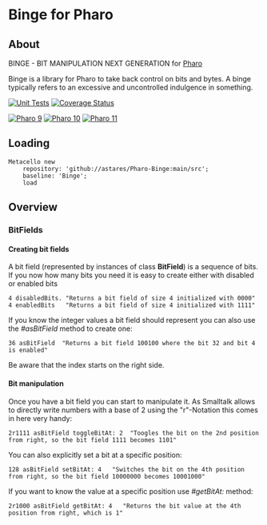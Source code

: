 # Binge for Pharo

## About

BINGE - BIT MANIPULATION NEXT GENERATION for [Pharo](https://www.pharo.org)

Binge is a library for Pharo to take back control on bits and bytes. A binge typically refers to an excessive and uncontrolled indulgence in something. 

[![Unit Tests](https://github.com/astares/Pharo-Binge/workflows/Build/badge.svg?branch=main)](https://github.com/astares/Pharo-Binge/actions?query=workflow%3ABuild)
[![Coverage Status](https://codecov.io/github/astares/Pharo-Binge/coverage.svg?branch=main)](https://codecov.io/gh/astares/Pharo-Binge/branch/main)

[![Pharo 9](https://img.shields.io/badge/Pharo-9.0-%23aac9ff.svg)](https://pharo.org/download)
[![Pharo 10](https://img.shields.io/badge/Pharo-10-%23aac9ff.svg)](https://pharo.org/download)
[![Pharo 11](https://img.shields.io/badge/Pharo-11-%23aac9ff.svg)](https://pharo.org/download)

## Loading

```Smalltalk
Metacello new 
	repository: 'github://astares/Pharo-Binge:main/src';
	baseline: 'Binge';
	load
```

## Overview

### BitFields
#### Creating bit fields
A bit field (represented by instances of class **BitField**) is a sequence of bits. If you now how many bits you need it is easy to create either with disabled or enabled bits

```Smalltalk
4 disabledBits. "Returns a bit field of size 4 initialized with 0000"
4 enabledBits   "Returns a bit field of size 4 initialized with 1111"
```

If you know the integer values a bit field should represent you can also use the *#asBitField* method to create one:
```Smalltalk
36 asBitField  "Returns a bit field 100100 where the bit 32 and bit 4 is enabled"
```
Be aware that the index starts on the right side.

#### Bit manipulation
Once you have a bit field you can start to manipulate it. As Smalltalk allows to directly write numbers with a base of 2 using the "r"-Notation this comes in here very handy:

```Smalltalk
2r1111 asBitField toggleBitAt: 2  "Toogles the bit on the 2nd position from right, so the bit field 1111 becomes 1101"
```
You can also explicitly set a bit at a specific position:
```Smalltalk
128 asBitField setBitAt: 4   "Switches the bit on the 4th position from right, so the bit field 10000000 becomes 10001000"
```
If you want to know the value at a specific position use *#getBitAt:* method:
```Smalltalk
2r1000 asBitField getBitAt: 4   "Returns the bit value at the 4th position from right, which is 1"
```

